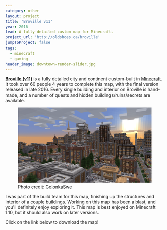```yaml
---
category: other
layout: project
title: 'Broville v11'
year: 2016
lead: A fully-detailed custom map for Minecraft.
project_url: 'http://oldshoes.ca/broville'
jumpToProject: false
tags:
  - minecraft
  - gaming
header_image: downtown-render-slider.jpg
---
```


**[Broville (v11)](http://oldshoes.ca/broville)** is a fully detailed city and continent custom-built in [Minecraft](https://minecraft.net). It took over 60 people 4 years to complete this map, with the final version released in late 2016. Every single building and interior on Broville is hand-made, and a number of quests and hidden buildings/ruins/secrets are available.

<figure>
  <img src="./broville-1.png" alt="Broville render">
  <figcaption>Photo credit: <a href="https://imgur.com/a/CsU8v">GolonkaSwe</a></figcaption>
</figure>

I was part of the build team for this map, finishing up the structures and interior of a couple buildings. Working on this map has been a blast, and you'll definitely enjoy exploring it. This map is best enjoyed on Minecraft 1.10, but it should also work on later versions.

Click on the link below to download the map!
